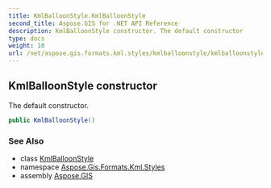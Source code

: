 ```yaml
---
title: KmlBalloonStyle.KmlBalloonStyle
second_title: Aspose.GIS for .NET API Reference
description: KmlBalloonStyle constructor. The default constructor
type: docs
weight: 10
url: /net/aspose.gis.formats.kml.styles/kmlballoonstyle/kmlballoonstyle/
---
```

## KmlBalloonStyle constructor

The default constructor.

```csharp
public KmlBalloonStyle()
```

### See Also

* class [KmlBalloonStyle](../)
* namespace [Aspose.Gis.Formats.Kml.Styles](../../kmlballoonstyle/)
* assembly [Aspose.GIS](../../../)


